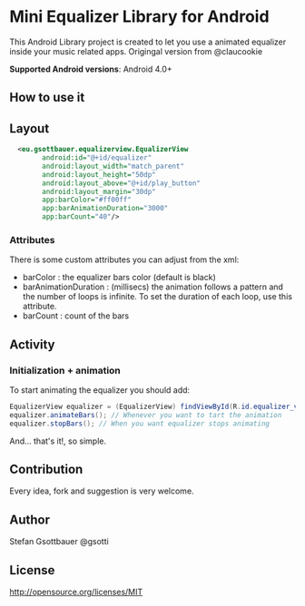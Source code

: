 Mini Equalizer Library for Android 
==================================

 This Android Library project is created to let you use a animated equalizer inside your music related apps. Origingal version
from @claucookie

<!-- #[![Android Arsenal](https://img.shields.io/badge/Android%20Arsenal-Mini%20Equalizer%20Library-brightgreen.svg?style=flat)](https://android-arsenal.com/details/1/1558) -->

**Supported Android versions**: Android 4.0+

How to use it
----------------------

## Layout

````xml
  <eu.gsottbauer.equalizerview.EqualizerView
        android:id="@+id/equalizer"
        android:layout_width="match_parent"
        android:layout_height="50dp"
        android:layout_above="@+id/play_button"
        android:layout_margin="30dp"
        app:barColor="#ff00ff"
        app:barAnimationDuration="3000"
        app:barCount="40"/>
````

### Attributes

There is some custom attributes you can adjust from the xml:
 - barColor : the equalizer bars color (default is black)
 - barAnimationDuration : (millisecs) the animation follows a pattern and the number of loops is infinite. To set the duration of each loop, use this attribute.
 - barCount :  count of the bars
 
## Activity

### Initialization + animation

To start animating the equalizer you should add:

````java
EqualizerView equalizer = (EqualizerView) findViewById(R.id.equalizer_view);
equalizer.animateBars(); // Whenever you want to tart the animation
equalizer.stopBars(); // When you want equalizer stops animating
````
And... that's it!, so simple.


Contribution
------------
Every idea, fork and suggestion is very welcome.

Author
--------
Stefan Gsottbauer @gsotti

License
-------
http://opensource.org/licenses/MIT
